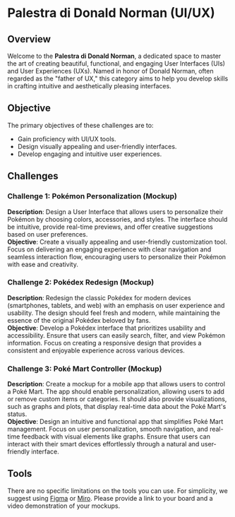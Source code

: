 # Palestra di Donald Norman (UI/UX)

## Overview
Welcome to the **Palestra di Donald Norman**, a dedicated space to master the art of creating beautiful, functional, and engaging User Interfaces (UIs) and User Experiences (UXs). Named in honor of Donald Norman, often regarded as the "father of UX," this category aims to help you develop skills in crafting intuitive and aesthetically pleasing interfaces.

## Objective
The primary objectives of these challenges are to:
- Gain proficiency with UI/UX tools.
- Design visually appealing and user-friendly interfaces.
- Develop engaging and intuitive user experiences.

## Challenges

### Challenge 1: Pokémon Personalization (Mockup)
**Description**: Design a User Interface that allows users to personalize their Pokémon by choosing colors, accessories, and styles. The interface should be intuitive, provide real-time previews, and offer creative suggestions based on user preferences.  
**Objective**: Create a visually appealing and user-friendly customization tool. Focus on delivering an engaging experience with clear navigation and seamless interaction flow, encouraging users to personalize their Pokémon with ease and creativity.

### Challenge 2: Pokédex Redesign (Mockup)
**Description**: Redesign the classic Pokédex for modern devices (smartphones, tablets, and web) with an emphasis on user experience and usability. The design should feel fresh and modern, while maintaining the essence of the original Pokédex beloved by fans.  
**Objective**: Develop a Pokédex interface that prioritizes usability and accessibility. Ensure that users can easily search, filter, and view Pokémon information. Focus on creating a responsive design that provides a consistent and enjoyable experience across various devices.

### Challenge 3: Poké Mart Controller (Mockup)
**Description**: Create a mockup for a mobile app that allows users to control a Poké Mart. The app should enable personalization, allowing users to add or remove custom items or categories. It should also provide visualizations, such as graphs and plots, that display real-time data about the Poké Mart's status.  
**Objective**: Design an intuitive and functional app that simplifies Poké Mart management. Focus on user personalization, smooth navigation, and real-time feedback with visual elements like graphs. Ensure that users can interact with their smart devices effortlessly through a natural and user-friendly interface.

## Tools
There are no specific limitations on the tools you can use. For simplicity, we suggest using [Figma](https://www.figma.com/) or [Miro](https://miro.com/it/). Please provide a link to your board and a video demonstration of your mockups.

